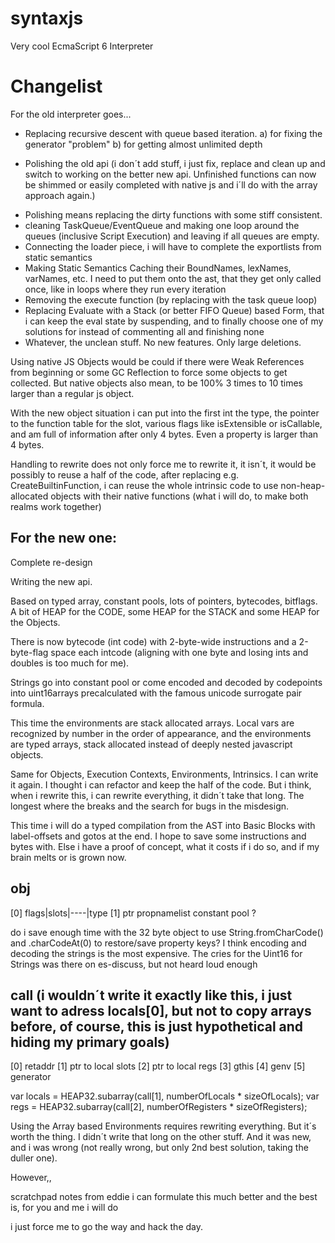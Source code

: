 syntaxjs
========

Very cool EcmaScript 6 Interpreter



Changelist
==========

For the old interpreter goes...

- Replacing recursive descent with queue based iteration.
a) for fixing the generator "problem"
b) for getting almost unlimited depth

- Polishing the old api (i don´t add stuff, i just fix, replace and clean
up and switch to working on the better new api. Unfinished functions can now
be shimmed or easily completed with native js and i´ll do with the array approach
again.)

* Polishing means replacing the dirty functions with some stiff consistent.
* cleaning TaskQueue/EventQueue and making one loop around
the queues (inclusive Script Execution) and leaving if all queues are empty.
* Connecting the loader piece, i will have to complete the exportlists from
static semantics
* Making Static Semantics Caching their BoundNames, lexNames, varNames, etc.
I need to put them onto the ast, that they get only called once, like in loops
where they run every iteration
* Removing the execute function (by replacing with the task queue loop)
* Replacing Evaluate with a Stack (or better FIFO Queue) based Form, that
i can keep the eval state by suspending, and to finally choose one of my 
solutions for instead of commenting all and finishing none
* Whatever, the unclean stuff. No new features. Only large deletions.

Using native JS Objects would be could if there were Weak References from beginning
or some GC Reflection to force some objects to get collected. But native objects also
mean, to be 100% 3 times to 10 times larger than a regular js object.

With the new object situation i can put into the first int the type, the pointer
to the function table for the slot, various flags like isExtensible or isCallable,
and am full of information after only 4 bytes. Even a property is larger than 4 bytes.

Handling to rewrite does not only force me to rewrite it, it isn´t, it would
be possibly to reuse a half of the code, after replacing e.g. CreateBuiltinFunction,
i can reuse the whole intrinsic code to use non-heap-allocated objects with their
native functions (what i will do, to make both realms work together)


For the new one:
----------------
Complete re-design

Writing the new api.

Based on typed array, constant pools, lots of pointers, bytecodes, bitflags.
A bit of HEAP for the CODE, some HEAP for the STACK and some HEAP for the 
Objects. 

There is now bytecode (int code) with 2-byte-wide instructions and a 2-byte-flag
space each intcode (aligning with one byte and losing ints and doubles is too much 
for me).

Strings go into constant pool or come encoded and decoded by codepoints into uint16arrays
precalculated with the famous unicode surrogate pair formula.

This time the environments are stack allocated arrays. Local vars are recognized
by number in the order of appearance, and the environments are typed arrays, stack
allocated instead of deeply nested javascript objects.

Same for Objects, Execution Contexts, Environments, Intrinsics. I can write it again.
I thought i can refactor and keep the half of the code. But i think, when i rewrite
this, i can rewrite everything, it didn´t take that long. The longest where the breaks
and the search for bugs in the misdesign.

This time i will do a typed compilation from the AST into Basic Blocks with label-offsets
and gotos at the end. I hope to save some instructions and bytes with. Else i have
a proof of concept, what it costs if i do so, and if my brain melts or is grown now.

obj
---

[0] flags|slots|----|type
[1] ptr propnamelist constant pool ?


do i save enough time with the 32 byte object to use String.fromCharCode() and
.charCodeAt(0) to restore/save property keys? I think encoding and decoding
the strings is the most expensive. The cries for the Uint16 for Strings was 
there on es-discuss, but not heard loud enough



call (i wouldn´t write it exactly like this, i just want to adress locals[0],
but not to copy arrays before, of course, this is just hypothetical and hiding
my primary goals)
----

[0] retaddr
[1] ptr to local slots
[2] ptr to local regs
[3] gthis
[4] genv
[5] generator

var locals = HEAP32.subarray(call[1], numberOfLocals * sizeOfLocals);
var regs = HEAP32.subarray(call[2], numberOfRegisters * sizeOfRegisters);


Using the Array based Environments requires rewriting everything. But it´s worth
the thing. I didn´t write that long on the other stuff. And it was new, and i was
wrong (not really wrong, but only 2nd best solution, taking the duller one).



However,,

scratchpad notes from eddie
i can formulate this much better
and the best is, for you and me i will do

i just force me to go the way and hack the day.



